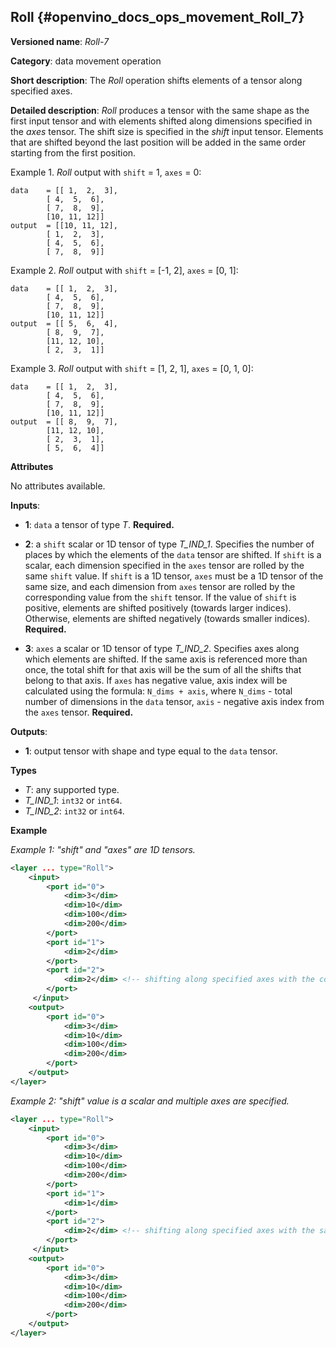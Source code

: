 ## Roll <a name="Roll"></a> {#openvino_docs_ops_movement_Roll_7}

**Versioned name**: *Roll-7*

**Category**: data movement operation

**Short description**: The *Roll* operation shifts elements of a tensor along specified axes.

**Detailed description**: *Roll* produces a tensor with the same shape as the first input tensor and with elements shifted along dimensions specified in the *axes* tensor. The shift size is specified in the *shift* input tensor. Elements that are shifted beyond the last position will be added in the same order starting from the first position.

Example 1. *Roll* output with `shift` = 1, `axes` = 0:

``` 
data    = [[ 1,  2,  3],
        [ 4,  5,  6],
        [ 7,  8,  9],
        [10, 11, 12]]
output  = [[10, 11, 12],
        [ 1,  2,  3],
        [ 4,  5,  6],
        [ 7,  8,  9]]
```

Example 2. *Roll* output with `shift` = [-1, 2], `axes` = [0, 1]:

``` 
data    = [[ 1,  2,  3],
        [ 4,  5,  6],
        [ 7,  8,  9],
        [10, 11, 12]]
output  = [[ 5,  6,  4],
        [ 8,  9,  7],
        [11, 12, 10],
        [ 2,  3,  1]]
```

Example 3. *Roll* output with `shift` = [1, 2, 1], `axes` = [0, 1, 0]:

``` 
data    = [[ 1,  2,  3],
        [ 4,  5,  6],
        [ 7,  8,  9],
        [10, 11, 12]]
output  = [[ 8,  9,  7],
        [11, 12, 10],
        [ 2,  3,  1],
        [ 5,  6,  4]]
```

**Attributes**

No attributes available.

**Inputs**:

*   **1**: `data` a tensor of type *T*. **Required.**

*   **2**: a `shift` scalar or 1D tensor of type *T_IND_1*. Specifies the number of places by which the elements of the `data` tensor are shifted. If `shift` is a scalar, each dimension specified in the `axes` tensor are rolled by the same `shift` value. If `shift` is a 1D tensor, `axes` must be a 1D tensor of the same size, and each dimension from `axes` tensor are rolled by the corresponding value from the `shift` tensor. If the value of `shift` is positive, elements are shifted positively (towards larger indices). Otherwise, elements are shifted negatively (towards smaller indices). **Required.**

*   **3**: `axes` a scalar or 1D tensor of type *T_IND_2*. Specifies axes along which elements are shifted. If the same axis is referenced more than once, the total shift for that axis will be the sum of all the shifts that belong to that axis. If `axes` has negative value, axis index will be calculated using the formula: `N_dims + axis`, where `N_dims` - total number of dimensions in the `data` tensor, `axis` - negative axis index from the `axes` tensor. **Required.**


**Outputs**:

*   **1**: output tensor with shape and type equal to the `data` tensor.

**Types**

* *T*: any supported type.
* *T_IND_1*: `int32` or `int64`.
* *T_IND_2*: `int32` or `int64`.

**Example**

*Example 1: "shift" and "axes" are 1D tensors.*

```xml
<layer ... type="Roll">
    <input>
        <port id="0">
            <dim>3</dim>
            <dim>10</dim>
            <dim>100</dim>
            <dim>200</dim>
        </port>
        <port id="1">
            <dim>2</dim>
        </port>
        <port id="2">
            <dim>2</dim> <!-- shifting along specified axes with the corresponding shift values -->
        </port>
     </input>
    <output>
        <port id="0">
            <dim>3</dim>
            <dim>10</dim>
            <dim>100</dim>
            <dim>200</dim>
        </port>
    </output>
</layer>
```

*Example 2: "shift" value is a scalar and multiple axes are specified.*

```xml
<layer ... type="Roll">
    <input>
        <port id="0">
            <dim>3</dim>
            <dim>10</dim>
            <dim>100</dim>
            <dim>200</dim>
        </port>
        <port id="1">
            <dim>1</dim>
        </port>
        <port id="2">
            <dim>2</dim> <!-- shifting along specified axes with the same shift value -->
        </port>
     </input>
    <output>
        <port id="0">
            <dim>3</dim>
            <dim>10</dim>
            <dim>100</dim>
            <dim>200</dim>
        </port>
    </output>
</layer>
```
